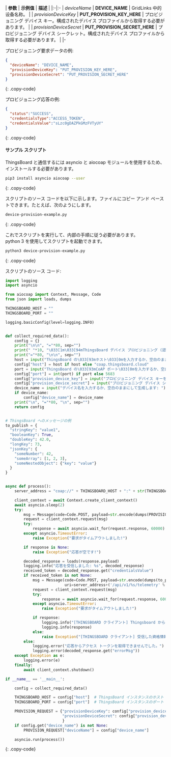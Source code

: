 | **参数**             | **示例值**                            | **描述**                                                                |
|:-|:-
| *deviceName*              | **DEVICE_NAME**                              | GridLinks 中的设备名称。                                                    |
| *provisionDeviceKey*      | **PUT_PROVISION_KEY_HERE**                   | プロビジョニング デバイス キー。構成されたデバイス プロファイルから取得する必要があります。    |
| *provisionDeviceSecret*   | **PUT_PROVISION_SECRET_HERE**                | プロビジョニング デバイス シークレット。構成されたデバイス プロファイルから取得する必要があります。 | 
|-

プロビジョニング要求データの例:
 
```json
{
  "deviceName": "DEVICE_NAME",
  "provisionDeviceKey": "PUT_PROVISION_KEY_HERE",
  "provisionDeviceSecret": "PUT_PROVISION_SECRET_HERE"
}
```
{: .copy-code}

プロビジョニング応答の例:

```json
{
  "status":"SUCCESS",
  "credentialsType":"ACCESS_TOKEN",
  "credentialsValue":"sLzc0gDAZPkGMzFVTyUY"
}
```
{: .copy-code}


#### サンプル スクリプト

ThingsBoard と通信するには asyncio と aiocoap モジュールを使用するため、インストールする必要があります。

```bash
pip3 install asyncio aiocoap --user
```
{: .copy-code}

スクリプトのソース コードを以下に示します。ファイルにコピー アンド ペーストできます。たとえば、次のようにします。

```bash
device-provision-example.py
```
{: .copy-code}

これでスクリプトを実行して、内部の手順に従う必要があります。  
python 3 を使用してスクリプトを起動できます。  

```bash 
python3 device-provision-example.py
```
{: .copy-code}

スクリプトのソース コード: 

```python
import logging
import asyncio

from aiocoap import Context, Message, Code
from json import loads, dumps

THINGSBOARD_HOST = ""
THINGSBOARD_PORT = ""

logging.basicConfig(level=logging.INFO)


def collect_required_data():
    config = {}
    print("\n\n", "="*80, sep="")
    print(" "*10, "\033[1m\033[94mThingsBoard デバイス プロビジョニング (認証なし) の例スクリプト。CoAP API\033[0m", sep="")
    print("="*80, "\n\n", sep="")
    host = input("ThingsBoard の\033[93mホスト\033[0mを入力するか、空白のままにしてデフォルト (thingsboard.cloud) を使用します: ")
    config["host"] = host if host else "coap.thingsboard.cloud"
    port = input("ThingsBoard の\033[93mCoAP ポート\033[0mを入力するか、空白のままにしてデフォルト (5683) を使用します: ")
    config["port"] = int(port) if port else 5683
    config["provision_device_key"] = input("プロビジョニング デバイス キーを入力してください: ")
    config["provision_device_secret"] = input("プロビジョニング デバイス シークレットを入力してください: ")
    device_name = input("デバイス名を入力するか、空白のままにして生成します: ")
    if device_name:
        config["device_name"] = device_name
    print("\n", "="*80, "\n", sep="")
    return config


# ThingsBoard へのメッセージの例
to_publish = {
  "stringKey": "value1",
  "booleanKey": True,
  "doubleKey": 42.0,
  "longKey": 73,
  "jsonKey": {
    "someNumber": 42,
    "someArray": [1, 2, 3],
    "someNestedObject": {"key": "value"}
  }
}


async def process():
    server_address = "coap://" + THINGSBOARD_HOST + ":" + str(THINGSBOARD_PORT)

    client_context = await Context.create_client_context()
    await asyncio.sleep(2)
    try:
        msg = Message(code=Code.POST, payload=str.encode(dumps(PROVISION_REQUEST)), uri=server_address+'/api/v1/provision')
        request = client_context.request(msg)
        try:
            response = await asyncio.wait_for(request.response, 60000)
        except asyncio.TimeoutError:
            raise Exception("要求がタイムアウトしました!")

        if response is None:
            raise Exception("応答が空です!")

        decoded_response = loads(response.payload)
        logging.info("応答を受信しました: %s", decoded_response)
        received_token = decoded_response.get("credentialsValue")
        if received_token is not None:
            msg = Message(code=Code.POST, payload=str.encode(dumps(to_publish)),
                          uri=server_address+('/api/v1/%s/telemetry' % received_token))
            request = client_context.request(msg)
            try:
                response = await asyncio.wait_for(request.response, 60000)
            except asyncio.TimeoutError:
                raise Exception("要求がタイムアウトしました!")

            if response:
                logging.info("[THINGSBOARD クライアント] Thingsboard からの応答。")
                logging.info(response)
            else:
                raise Exception("[THINGSBOARD クライアント] 受信した資格情報でテレメトリを保存できません!")
        else:
            logging.error("応答からアクセス トークンを取得できませんでした。")
            logging.error(decoded_response.get("errorMsg"))
    except Exception as e:
        logging.error(e)
    finally:
        await client_context.shutdown()

if __name__ == '__main__':

    config = collect_required_data()

    THINGSBOARD_HOST = config["host"]  # ThingsBoard インスタンスのホスト
    THINGSBOARD_PORT = config["port"]  # ThingsBoard インスタンスのポート

    PROVISION_REQUEST = {"provisionDeviceKey": config["provision_device_key"],  # プロビジョニング デバイス キー。この値をデバイス プロファイルの値に置き換えます。
                         "provisionDeviceSecret": config["provision_device_secret"],  # プロビジョニング デバイス シークレット。この値をデバイス プロファイルの値に置き換えます。
                         }
    if config.get("device_name") is not None:
        PROVISION_REQUEST["deviceName"] = config["device_name"]

    asyncio.run(process())

```
{: .copy-code}